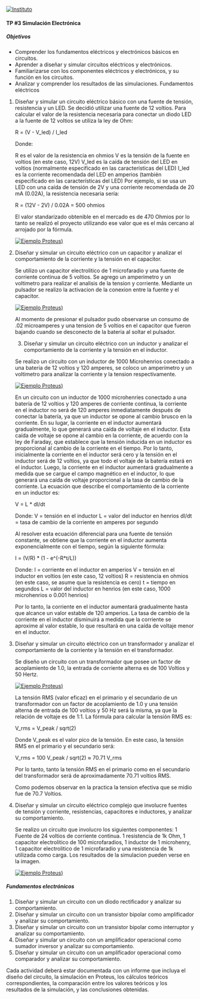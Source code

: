 [![Instituto](../assets/BannerElect.png)](../assets/BannerElect.png)

#### TP #3 Simulación Electrónica

##### Objetivos

* Comprender los fundamentos eléctricos y electrónicos básicos en circuitos.
* Aprender a diseñar y simular circuitos eléctricos y electrónicos.
* Familiarizarse con los componentes eléctricos y electrónicos, y su función en los circuitos.
* Analizar y comprender los resultados de las simulaciones. Fundamentos eléctricos

1. Diseñar y simular un circuito eléctrico básico con una fuente de tensión, resistencia y un LED.
    Se decidió utilizar una fuente de 12 voltios.
    Para calcular el valor de la resistencia necesaria para conectar un diodo LED a la fuente de 12 voltios se utiliza la ley de Ohm:

    R = (V - V_led) / I_led 

    Donde:

    R es el valor de la resistencia en ohmios
    V es la tensión de la fuente en voltios (en este caso, 12V)
    V_led es la caída de tensión del LED en voltios (normalmente especificado en las características del LED)
    I_led es la corriente recomendada del LED en amperios (también especificado en las características del LED)
    Por ejemplo, si se usa un LED con una caída de tensión de 2V y una corriente recomendada de 20 mA (0.02A), la resistencia necesaria sería:

    R = (12V - 2V) / 0.02A = 500 ohmios

    El valor standarizado obtenible en el mercado es de 470 Ohmios por lo tanto se realizó el proyecto utilizando ese valor que es el más cercano al arrojado por la fórmula.

    [![Ejemplo Proteus](assets/EJ1.bmp))](assets/EJ1.bmp)

2. Diseñar y simular un circuito eléctrico con un capacitor y analizar el comportamiento de la corriente y la tensión en el capacitor.

    Se utilizo un capacitor electrolitico de 1 microfaradio y una fuente de corriente continua de 5 voltios. Se agrego un amperimetro y un voltimetro para realizar el analisis de la tension y corriente. Mediante un pulsador se realizo la activacion de la conexion entre la fuente y el capacitor.

    [![Ejemplo Proteus](assets/EJ2.jpg))](assets/EJ2.jpg)

    Al momento de presionar el pulsador pudo observarse un consumo de .02 microamperes y una tension de 5 voltios en el capacitor que fueron bajando cuando se desconecto de la bateria al soltar el pulsador.

    3. Diseñar y simular un circuito eléctrico con un inductor y analizar el comportamiento de la corriente y la tensión en el inductor.

    Se realizo un circuito con un inductor de 1000 Microhenrios conectado a una bateria de 12 voltios y 120 amperes, se coloco un amperimetro y un voltimetro para analizar la corriente y la tension respectivamente.

    [![Ejemplo Proteus](assets/EJ3.jpg))](assets/EJ3.jpg)

    En un circuito con un inductor de 1000 microhenries conectado a una batería de 12 voltios y 120 amperes de corriente continua, la corriente en el inductor no será de 120 amperes inmediatamente después de conectar la batería, ya que un inductor se opone al cambio brusco en la corriente. En su lugar, la corriente en el inductor aumentará gradualmente, lo que generará una caída de voltaje en el inductor. Esta caída de voltaje se opone al cambio en la corriente, de acuerdo con la ley de Faraday, que establece que la tensión inducida en un inductor es proporcional al cambio de la corriente en el tiempo. Por lo tanto, inicialmente la corriente en el inductor será cero y la tensión en el inductor será de 12 voltios, ya que todo el voltaje de la batería estará en el inductor. Luego, la corriente en el inductor aumentará gradualmente a medida que se cargue el campo magnético en el inductor, lo que generará una caída de voltaje proporcional a la tasa de cambio de la corriente.
    La ecuación que describe el comportamiento de la corriente en un inductor es:

    V = L * dI/dt

    Donde:
    V = tensión en el inductor
    L = valor del inductor en henrios
    dI/dt = tasa de cambio de la corriente en amperes por segundo

    Al resolver esta ecuación diferencial para una fuente de tensión constante, se obtiene que la corriente en el inductor aumenta exponencialmente con el tiempo, según la siguiente fórmula:

    I = (V/R) * (1 - e^(-R*t/L))

    Donde:
    I = corriente en el inductor en amperios
    V = tensión en el inductor en voltios (en este caso, 12 voltios)
    R = resistencia en ohmios (en este caso, se asume que la resistencia es cero)
    t = tiempo en segundos
    L = valor del inductor en henrios (en este caso, 1000 microhenrios o 0.001 henrios)

    Por lo tanto, la corriente en el inductor aumentará gradualmente hasta que alcance un valor estable de 120 amperios. La tasa de cambio de la corriente en el inductor disminuirá a medida que la corriente se aproxime al valor estable, lo que resultará en una caída de voltaje menor en el inductor.

4. Diseñar y simular un circuito eléctrico con un transformador y analizar el comportamiento de la corriente y la tensión en el transformador.

    Se diseño un circuito con un transformador que posee un factor de acoplamiento de 1.0, la entrada de corriente alterna es de 100 Voltios y 50 Hertz.

    [![Ejemplo Proteus](assets/EJ3.jpg))](assets/EJ3.jpg)

    La tensión RMS (valor eficaz) en el primario y el secundario de un transformador con un factor de acoplamiento de 1.0 y una tensión alterna de entrada de 100 voltios y 50 Hz será la misma, ya que la relación de voltaje es de 1:1.
    La fórmula para calcular la tensión RMS es:

    V_rms = V_peak / sqrt(2)

    Donde V_peak es el valor pico de la tensión. En este caso, la tensión RMS en el primario y el secundario será:

    V_rms = 100 V_peak / sqrt(2) ≈ 70.71 V_rms

    Por lo tanto, tanto la tensión RMS en el primario como en el secundario del transformador será de aproximadamente 70.71 voltios RMS.

    Como podemos observar en la practica la tension efectiva que se midio fue de 70.7 Voltios.

5. Diseñar y simular un circuito eléctrico complejo que involucre fuentes de tensión y corriente, resistencias, capacitores e inductores, y analizar su
comportamiento.

    Se realizo un circuito que involucro los siguientes componentes: 1 Fuente de 24 voltios de corriente continua. 1 resistencia de 1k Ohm, 1 capacitor electrolitico de 100 microfaradios, 1 inductor de 1 microhenry, 1 capacitor electrolitico de 1 microfaradio y una resistencia de 1k utilizada como carga. Los resultados de la simulacion pueden verse en la imagen.

    [![Ejemplo Proteus](assets/EJ4.jpg))](assets/EJ4.jpg)



##### Fundamentos electrónicos
1. Diseñar y simular un circuito con un diodo rectificador y analizar su comportamiento.
2. Diseñar y simular un circuito con un transistor bipolar como amplificador y analizar su comportamiento.
3. Diseñar y simular un circuito con un transistor bipolar como interruptor y analizar su comportamiento.
4. Diseñar y simular un circuito con un amplificador operacional como sumador inversor y analizar su comportamiento.
5. Diseñar y simular un circuito con un amplificador operacional como comparador y analizar su comportamiento.

Cada actividad deberá estar documentada con un informe que incluya el diseño del circuito, la simulación en Proteus, los cálculos teóricos correspondientes, la
comparación entre los valores teóricos y los resultados de la simulación, y las conclusiones obtenidas.